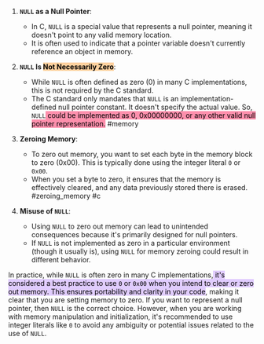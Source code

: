 1. **`NULL` as a Null Pointer**:
    
    - In C, `NULL` is a special value that represents a null pointer, meaning it doesn't point to any valid memory location.
    - It is often used to indicate that a pointer variable doesn't currently reference an object in memory.
2. **`NULL` Is <mark style="background: #FFB86CA6;">Not Necessarily Zero</mark>**:
    
    - While `NULL` is often defined as zero (0) in many C implementations, this is not required by the C standard.
    - The C standard only mandates that `NULL` is an implementation-defined null pointer constant. It doesn't specify the actual value. So, `NULL`<mark style="background: #FF5582A6;"> could be implemented as 0, 0x00000000, or any other valid null pointer representation.</mark> #memory  
3. **Zeroing Memory**:
    
    - To zero out memory, you want to set each byte in the memory block to zero (0x00). This is typically done using the integer literal `0` or `0x00`.
    - When you set a byte to zero, it ensures that the memory is effectively cleared, and any data previously stored there is erased. #zeroing_memory #c
4. **Misuse of `NULL`**:
    
    - Using `NULL` to zero out memory can lead to unintended consequences because it's primarily designed for null pointers.
    - If `NULL` is not implemented as zero in a particular environment (though it usually is), using `NULL` for memory zeroing could result in different behavior.

In practice, while `NULL` is often zero in many C implementations,<mark style="background: #D2B3FFA6;"> it's considered a best practice to use `0` or `0x00` when you intend to clear or zero out memory. This ensures portability and clarity in your code</mark>, making it clear that you are setting memory to zero. If you want to represent a null pointer, then `NULL` is the correct choice. However, when you are working with memory manipulation and initialization, it's recommended to use integer literals like `0` to avoid any ambiguity or potential issues related to the use of `NULL`.


